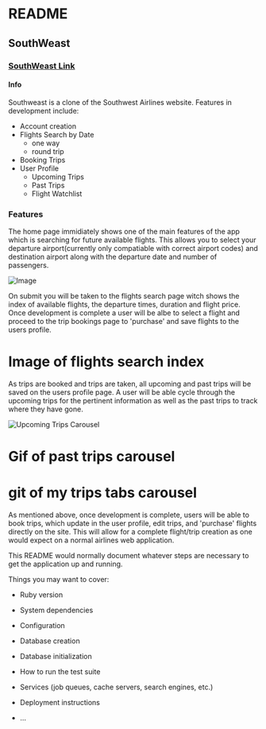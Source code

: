 # README

## SouthWeast

### [SouthWeast Link](https://southweast.herokuapp.com/)

####  Info

Southweast is a clone of the Southwest Airlines website. Features in development include: 
* Account creation
* Flights Search by Date
	* one way
	* round trip
* Booking Trips
* User Profile
	* Upcoming Trips
	* Past Trips
	* Flight Watchlist
  
  
### Features

The home page immidiately shows one of the main features of the app which is searching for future available flights. This allows you to select your departure airport(currently only compatiable with correct airport codes) and destination airport along with the departure date and number of passengers.

![Image](https://github.com/mkochalko/southweast/blob/master/app/assets/images/booking.png "Booking Search")


On submit you will be taken to the flights search page witch shows the index of available flights, the departure times, duration and flight price. Once development is complete a user will be albe to select a flight and proceed to the trip bookings page to 'purchase' and save flights to the users profile. 

# Image of flights search index

As trips are booked and trips are taken, all upcoming and past trips will be saved on the users profile page. A user will be able cycle through the upcoming trips for the pertinent information as well as the past trips to track where they have gone.

![](https://github.com/mkochalko/southweast/blob/master/app/assets/images/upcoming_trip_carousel.gif "Upcoming Trips Carousel")

# Gif of past trips carousel

# git of my trips tabs carousel

As mentioned above, once development is complete, users will be able to book trips, which update in the user profile, edit trips, and 'purchase' flights directly on the site. This will allow for a complete flight/trip creation as one would expect on a normal airlines web application. 




This README would normally document whatever steps are necessary to get the
application up and running.

Things you may want to cover:

* Ruby version

* System dependencies

* Configuration

* Database creation

* Database initialization

* How to run the test suite

* Services (job queues, cache servers, search engines, etc.)

* Deployment instructions

* ...
